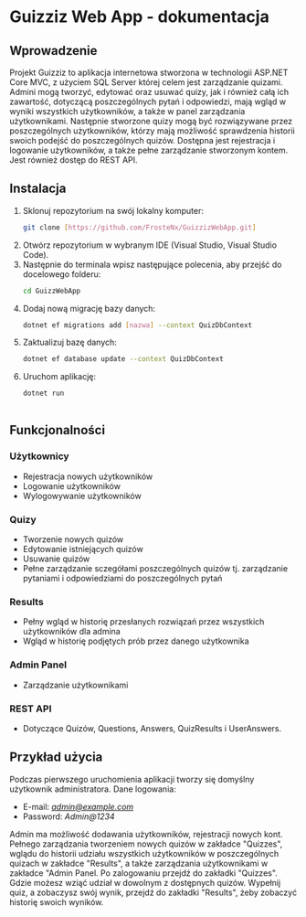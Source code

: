 # Guizziz Web App - dokumentacja

## Wprowadzenie
Projekt Guizziz to aplikacja internetowa stworzona w technologii ASP.NET Core MVC, z użyciem SQL Server której celem jest zarządzanie quizami. Admini mogą tworzyć, edytować oraz usuwać quizy, jak i również całą ich zawartość, dotyczącą poszczególnych pytań i odpowiedzi, mają wgląd w wyniki wszystkich użytkowników, a także w panel zarządzania użytkownikami. Następnie stworzone quizy mogą być rozwiązywane przez poszczególnych użytkowników, którzy mają możliwość sprawdzenia historii swoich podejść do poszczególnych quizów. Dostępna jest rejestracja i logowanie użytkowników, a także pełne zarządzanie stworzonym kontem. Jest również dostęp do REST API.
## Instalacja
1. Sklonuj repozytorium na swój lokalny komputer:
   ```sh
   git clone [https://github.com/FrosteNx/GuizzizWebApp.git]
2. Otwórz repozytorium w wybranym IDE (Visual Studio, Visual Studio Code).
3. Następnie do terminala wpisz następujące polecenia, aby przejść do docelowego folderu:
   ```sh
   cd GuizzWebApp
4. Dodaj nową migrację bazy danych:
   ```sh
   dotnet ef migrations add [nazwa] --context QuizDbContext
5. Zaktualizuj bazę danych:
   ```sh
   dotnet ef database update --context QuizDbContext
6. Uruchom aplikację:
   ```sh
   dotnet run
     
## Funkcjonalności
### Użytkownicy
- Rejestracja nowych użytkowników
- Logowanie użytkowników
- Wylogowywanie użytkowników
### Quizy
- Tworzenie nowych quizów
- Edytowanie istniejących quizów
- Usuwanie quizów
- Pełne zarządzanie sczegółami poszczególnych quizów tj. zarządzanie pytaniami i odpowiedziami do poszczególnych pytań
### Results
- Pełny wgląd w historię przesłanych rozwiązań przez wszystkich użytkowników dla admina
- Wgląd w historię podjętych prób przez danego użytkownika
### Admin Panel
- Zarządzanie użytkownikami
### REST API
- Dotyczące Quizów, Questions, Answers, QuizResults i UserAnswers.

## Przykład użycia 
Podczas pierwszego uruchomienia aplikacji tworzy się domyślny użytkownik administratora. Dane logowania:
- E-mail: *admin@example.com*
- Password: *Admin@1234*

Admin ma możliwość dodawania użytkowników, rejestracji nowych kont. Pełnego zarządzania tworzeniem nowych quizów w zakładce "Quizzes", wglądu do historii udziału wszystkich użytkowników w poszczególnych quizach w zakładce "Results", a także zarządzania użytkownikami w zakładce "Admin Panel.
Po zalogowaniu przejdź do zakładki "Quizzes". Gdzie możesz wziąć udział w dowolnym z dostępnych quizów. Wypełnij quiz, a zobaczysz swój wynik, przejdź do zakładki "Results", żeby zobaczyć historię swoich wyników.
